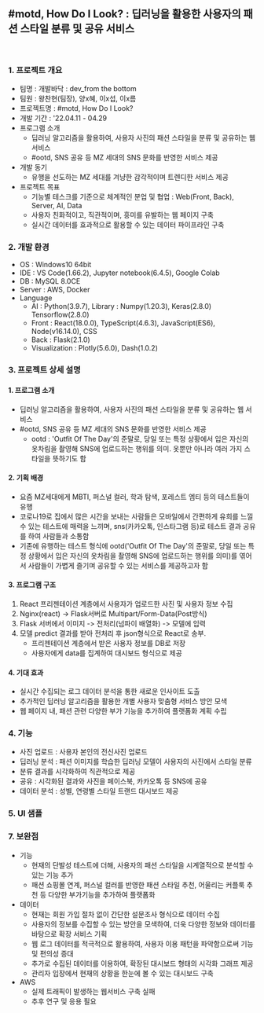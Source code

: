 ## #motd, How Do I Look? : 딥러닝을 활용한 사용자의 패션 스타일 분류 및 공유 서비스
<br>

### 1. 프로젝트 개요
- 팀명 : 개발바닥 : dev_from the bottom
- 팀원 : 왕찬현(팀장), 양x혜, 이x섭, 이x름
- 프로젝트명 : #motd, How Do I Look?
- 개발 기간 : '22.04.11 - 04.29
- 프로그램 소개
    - 딥러닝 알고리즘을 활용하여, 사용자 사진의 패션 스타일을 분류 및 공유하는 웹 서비스
    - #ootd, SNS 공유 등 MZ 세대의 SNS 문화를 반영한 서비스 제공
- 개발 동기
    - 유행을 선도하는 MZ 세대를 겨냥한 감각적이며 트렌디한 서비스 제공
- 프로젝트 목표
    - 기능별 테스크를 기준으로 체계적인 분업 및 협업 : Web(Front, Back), Server, AI, Data
    - 사용자 친화적이고, 직관적이며, 흥미를 유발하는 웹 페이지 구축
    - 실시간 데이터를 효과적으로 활용할 수 있는 데이터 파이프라인 구축

### 2. 개발 환경
- OS : Windows10 64bit
- IDE : VS Code(1.66.2), Jupyter notebook(6.4.5), Google Colab
- DB : MySQL 8.0CE
- Server : AWS, Docker
- Language
    - AI : Python(3.9.7), Library : Numpy(1.20.3), Keras(2.8.0) Tensorflow(2.8.0)
    - Front : React(18.0.0), TypeScript(4.6.3), JavaScript(ES6), Node(v16.14.0), CSS
    - Back : Flask(2.1.0)
    - Visualization : Plotly(5.6.0), Dash(1.0.2)

### 3. 프로젝트 상세 설명

#### 1. 프로그램 소개
- 딥러닝 알고리즘을 활용하여, 사용자 사진의 패션 스타일을 분류 및 공유하는 웹 서비스
- #ootd, SNS 공유 등 MZ 세대의 SNS 문화를 반영한 서비스 제공
    * ootd : 'Outfit Of The Day'의 준말로, 당일 또는 특정 상황에서 입은 자신의 옷차림을 촬영해 SNS에 업로드하는 행위를 의미. 옷뿐만 아니라 여러 가지 스타일을 뜻하기도 함
#### 2. 기획 배경
- 요즘 MZ세대에게 MBTI, 퍼스널 컬러, 학과 탐색, 포레스트 엠티 등의 테스트들이 유행
- 코로나19로 집에서 많은 시간을 보내는 사람들은 모바일에서 간편하게 유희를 느낄 수 있는 테스트에 매력을 느끼며, sns(카카오톡, 인스타그램 등)로 테스트 결과 공유를 하여 사람들과 소통함
- 기존에 유행하는 테스트 형식에 ootd('Outfit Of The Day'의 준말로, 당일 또는 특정 상황에서 입은 자신의 옷차림을 촬영해 SNS에 업로드하는 행위를 의미)를 엮어서 사람들이 가볍게 즐기며 공유할 수 있는 서비스를 제공하고자 함
#### 3. 프로그램 구조
1. React 프리젠테이션 계층에서 사용자가 업로드한 사진 및 사용자 정보 수집
2. Nginx(react) -> Flask서버로 Multipart/Form-Data(Post방식)
3. Flask 서버에서 이미지 -> 전처리(넘파이 배열화) -> 모델에 입력
4. 모델 predict 결과를 받아 전처리 후 json형식으로 React로 송부.
    - 프리젠테이션 계층에서 받은 사용자 정보를 DB로 저장
    - 사용자에게 data를 집계하여 대시보드 형식으로 제공
#### 4. 기대 효과
- 실시간 수집되는 로그 데이터 분석을 통한 새로운 인사이트 도출
- 추가적인 딥러닝 알고리즘을 활용한 개별 사용자 맞춤형 서비스 방안 모색
- 웹 페이지 내, 패션 관련 다양한 부가 기능을 추가하여 플랫폼화 계획 수립



### 4. 기능
- 사진 업로드 : 사용자 본인의 전신사진 업로드
- 딥러닝 분석 : 패션 이미지를 학습한 딥러닝 모델이 사용자의 사진에서 스타일 분류
- 분류 결과를 시각화하여 직관적으로 제공
- 공유 : 시각화된 결과와 사진을 페이스북, 카카오톡 등 SNS에 공유
- 데이터 분석 : 성별, 연령별 스타일 트랜드 대시보드 제공

### 5. UI 샘플

### 7. 보완점
- 기능
    - 현재의 단발성 테스트에 더해, 사용자의 패션 스타일을 시계열적으로 분석할 수 있는 기능 추가
    - 패션 쇼핑몰 연계, 퍼스널 컬러를 반영한 패션 스타일 추천, 어울리는 커플룩 추천 등 다양한 부가기능을 추가하여 플랫폼화
- 데이터
    - 현재는 회원 가입 절차 없이 간단한 설문조사 형식으로 데이터 수집
    - 사용자의 정보를 수집할 수 있는 방안을 모색하여, 더욱 다양한 정보와 데이터를 바탕으로 확장 서비스 기획
    - 웹 로그 데이터를 적극적으로 활용하여, 사용자 이용 패턴을 파악함으로써 기능 및 편의성 증대
    - 추가로 수집된 데이터를 이용하여, 확장된 대시보드 형태의 시각화 그래프 제공
    - 관리자 입장에서 현재의 상황을 한눈에 볼 수 있는 대시보드 구축
- AWS
    - 실제 트래픽이 발생하는 웹서비스 구축 실패
    - 추후 연구 및 응용 필요


